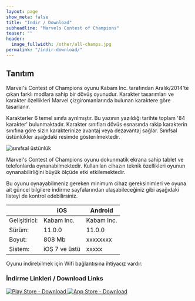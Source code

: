 ```yaml
---
layout: page
show_meta: false
title: "Indir / Download"
subheadline: "Marvels Contest of Champions"
teaser: ""
header:
  image_fullwidth: /other/all-champs.jpg
permalink: "/indir-download/"
---
```

## Tanıtım
Marvel's Contest of Champions oyunu Kabam Inc. tarafından Aralık/2014'te çıkan farklı modlara sahip bir dövüş oyunudur.
Karakter tasarımları ve karakter özellikleri Marvel çizgiromanlarında bulunan karaktere göre tasarlanır.

Karakterler 6 temel sınıfa ayrılmıştır. Bu yazının yazıldığı tarihte toplam '84 karakter' bulunmaktadır.
Karakter sınıfları dövüs esnasında rakip karakterin sınıfına göre sizin karakterinize avantaj veya dezavantaj sağlar.
Sınıfsal üstünlükler aşağıdaki resimde gösterilmektedir.

<img class="t60" src="{{ site.urlimg }}/other/class_Bonus.jpg" alt="sınıfsal üstünlük">


[1]:    https://contestofchamps-tr.github.io/indir-download/


Marvel's Contest of Champions oyunu dokunmatik ekrana sahip tablet ve telefonlarda oynanabilmektedir.
Kullanılan cihazın teknik özellikleri oyunun oynanabilirliğini büyük ölçüde etki etkilemektedir.

Bu oyunu oynayabilmeniz gereken minimum cihaz gereksinimleri ve oyuna ait güncel bilgilere indirme sayfalarından ulaşabileceğiniz gibi aşağıdaki listeyi de kontrol edebilirsiniz.

|                     | iOS        | Android         |
|---------------------|------------|-----------------|
|Gelişitirici:| Kabam Inc.| Kabam Inc.|
|Sürüm: | 11.0.0 | 11.0.0 |
|Boyut: |808 Mb | xxxxxxxx|
|Sistem:|iOS 7 ve üstü|xxxxx|


Oyunu indirebilmek için Wifi bağlantısına ihtiyacız vardır.

### İndirme Linkleri / Download Links


<a href="https://play.google.com/store/apps/details?id=com.kabam.marvelbattle&hl=tr"> <img src="{{ site.urlimg }}/other/Google-Playstore-icon.png" alt="Play Store - Download"> </a>         <a href="https://itunes.apple.com/us/app/marvel-contest-of-champions/id896112560?mt=8"> <img src="{{ site.urlimg }}/other/app-store-icon.png" alt="App Store - Download"> </a>
